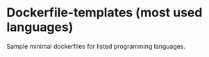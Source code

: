 # Dockerfile-templates (most used languages)

Sample minimal dockerfiles for listed programming languages. 
